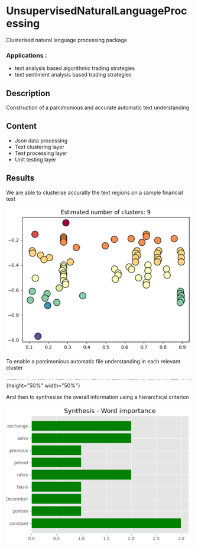 # UnsupervisedNaturalLanguageProcessing
Clusterised natural language processing package
### Applications : 
- text analysis based algorithmic trading strategies
- text sentiment analysis based trading strategies

## Description
Construction of a parcimonious and accurate automatic text understanding

## Content
- Json data processing
- Text clustering layer
- Text processing layer
- Unit testing layer

## Results 
We are able to clusterise accuratly the text regions on a sample financial text

![Clustering layer results](Results/ClusteringResults.png)

To enable a parcimonious automatic file understanding in each relevant cluster

![Represented data](Results/outputDataStructure.png){height="50%" width="50%"}

And then to synthesize the overall information using a hierarchical criterion


![Text synthesis](Results/TextSynthesis.png)
